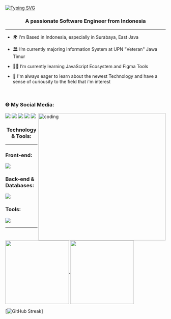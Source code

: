 [![Typing SVG](https://readme-typing-svg.demolab.com?font=Roboto&weight=700&size=28&pause=2507&color=FFFFFF&background=FFFFFF00&center=true&width=1000&height=49&lines=Hi+There%F0%9F%91%8B%2C+My+name+is+Naufal+Rizki+Abyan;I'm+based+in+Indonesia+%F0%9F%87%AE%F0%9F%87%A9%2C+especially+in+Surabaya%2C+East+Java;Get+in+touch+with+me+on+My+Social+Media+below)](https://git.io/typing-svg)
<h3 align="center">A passionate Software Engineer from Indonesia</h3>
<hr />

- 🌍 I'm Based in Indonesia, especially in Surabaya, East Java

- 🏛️ I’m currently majoring Information System at UPN "Veteran" Jawa Timur
    
- 👨‍💻 I’m currently learning JavaScript Ecosystem and Figma Tools

- 🧠 I'm always eager to learn about the newest Technology and have a sense of curiousity to the field that i'm interest

  <br />


<h3 align="left" margin-left="50px">🌐 My Social Media:</h3>
<p align="left" gap="25">
    <a href="instragam.com"><img src="https://skillicons.dev/icons?i=instagram"></a>
    <a href="https://www.linkedin.com/in/abyan-rizki-76021528b/"><img src="https://skillicons.dev/icons?i=linkedin"></a>
    <a href="https://stackoverflow.com/users/23208963/hello-world-aby"><img src="https://skillicons.dev/icons?i=stackoverflow"></a>
    <a href="https://github.com/Nrabyan-17"><img src="https://skillicons.dev/icons?i=github"></a>
    <a href="https://gmail.com"><img src="https://skillicons.dev/icons?i=gmail"></a>
    <img width="400" align="right" alt="coding" src="https://media.tenor.com/GfSX-u7VGM4AAAAM/coding.gif">
</p>

<h3 align="center">  Technology & Tools: </h3>
<hr>
<div margin-bottom:"5px">
    <h3>Front-end:</h3>
    <img src="https://skillicons.dev/icons?i=html,css,js,react,tailwindcss,bootstrap">
</div>

<div gap-bottom: "5px">
    <h3>Back-end & Databases:</h3>
    <img src="https://skillicons.dev/icons?i=java,nodejs,expressjs,mysql,dotnet">
</div>

<div gap-bottom: "5px">
    <h3>Tools:</h3>
    <img src="https://skillicons.dev/icons?i=postman,git,figma,idea,vscode,notion">
</div> 


<hr />

<a href="https://github.com/anuraghazra/github-readme-stats">
  <img height=200 align="center" src="https://github-readme-stats.vercel.app/api?username=Nrabyan-17&theme=algolia" />
</a>
<a href="https://github.com/anuraghazra/convoychat">
  <img height=200 align="center" src="https://github-readme-stats.vercel.app/api/top-langs?username=Nrabyan-17&layout=compact&langs_count=8&card_width=320&theme=algolia" />
</a>

[![GitHub Streak](https://streak-stats.demolab.com?user=Nrabyan-17&theme=algolia&card_width=494&margin-top=5)]
  
  




